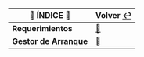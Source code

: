 | :round_pushpin: **ÍNDICE** :round_pushpin: | **Volver** [:leftwards_arrow_with_hook:](..) |
|---------------------------------------------------------|------------------------------------------|
| **Requerimientos** | [:pushpin:](requerimientos/README.md) |
| **Gestor de Arranque** | [:pushpin:](gestordeArranque/README.md) |

